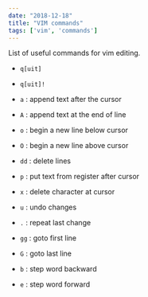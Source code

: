 ```yaml
---
date: "2018-12-18"
title: "VIM commands"
tags: ['vim', 'commands']
---
```

List of useful commands for vim editing.

* `q[uit]`
* `q[uit]!`
* `a` : append text after the cursor
* `A` : append text at the end of line
* `o` : begin a new line below cursor
* `O` : begin a new line above cursor

* `dd` : delete lines
* `p` : put text from register after cursor
* `x` : delete character at cursor
* `u` : undo changes
* `.` : repeat last change

* `gg` : goto first line
* `G` : goto last line
* `b` : step word backward
* `e` : step word forward
